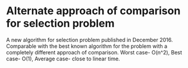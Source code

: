 # Alternate approach of comparison for selection problem
A new algorithm for selection problem published in December 2016. Comparable with the best known algorithm for the problem with a completely different approach of comparison. Worst case- O(n^2), Best case- O(1), Average case- close to linear time.
